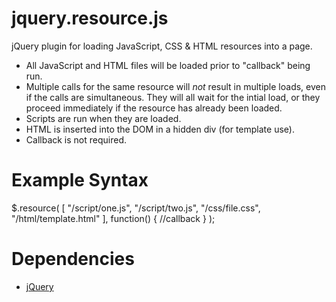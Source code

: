 jquery.resource.js
========

jQuery plugin for loading JavaScript, CSS &amp; HTML resources into a page.

 * All JavaScript and HTML files will be loaded prior to "callback" being run.
 * Multiple calls for the same resource will _not_ result in multiple loads,
   even if the calls are simultaneous. They will all wait for the intial load,
   or they proceed immediately if the resource has already been loaded.
 * Scripts are run when they are loaded.
 * HTML is inserted into the DOM in a hidden div (for template use).
 * Callback is not required.

Example Syntax
=========================

$.resource( [
  	"/script/one.js",
  	"/script/two.js",
  	"/css/file.css",
  	"/html/template.html"
	],
	function() { //callback }
);

Dependencies
==========================================
*   [jQuery](http://jquery.com/)

